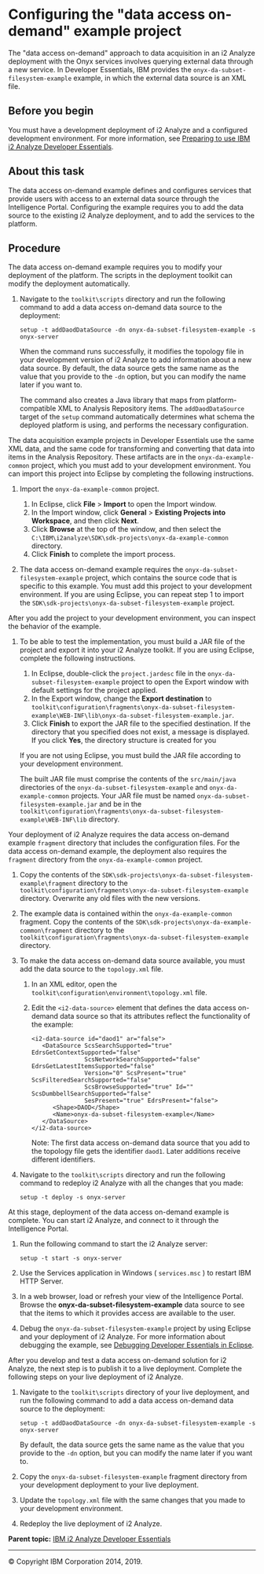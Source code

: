 Configuring the "data access on-demand" example project
=======================================================

The "data access on-demand" approach to data acquisition in an i2 Analyze deployment with the Onyx services involves querying external data through a new service. In Developer Essentials, IBM provides the `onyx-da-subset-filesystem-example` example, in which the external data source is an XML file.

Before you begin
----------------

You must have a development deployment of i2 Analyze and a configured development environment. For more information, see <a href="developer_essentials_deploying.md" class="xref" title="IBM i2 Analyze Developer Essentials is a set of files and example projects that build on a standard i2 Analyze deployment. Preparing to use Developer Essentials involves installing and configuring it to work in a dedicated test environment.">Preparing to use IBM i2 Analyze Developer Essentials</a>.

About this task
---------------

The data access on-demand example defines and configures services that provide users with access to an external data source through the Intelligence Portal. Configuring the example requires you to add the data source to the existing i2 Analyze deployment, and to add the services to the platform.

Procedure
---------

The data access on-demand example requires you to modify your deployment of the platform. The scripts in the deployment toolkit can modify the deployment automatically.

1.  Navigate to the `toolkit\scripts` directory and run the following command to add a data access on-demand data source to the deployment:
    ``` pre
    setup -t addDaodDataSource -dn onyx-da-subset-filesystem-example -s onyx-server
    ```

    When the command runs successfully, it modifies the topology file in your development version of i2 Analyze to add information about a new data source. By default, the data source gets the same name as the value that you provide to the `-dn` option, but you can modify the name later if you want to.

    The command also creates a Java library that maps from platform-compatible XML to Analysis Repository items. The `addDaodDataSource` target of the `setup` command automatically determines what schema the deployed platform is using, and performs the necessary configuration.

The data acquisition example projects in Developer Essentials use the same XML data, and the same code for transforming and converting that data into items in the Analysis Repository. These artifacts are in the `onyx-da-example-common` project, which you must add to your development environment. You can import this project into Eclipse by completing the following instructions.

1.  Import the `onyx-da-example-common` project.
    1.  In Eclipse, click **File** &gt; **Import** to open the Import window.
    2.  In the Import window, click **General** &gt; **Existing Projects into Workspace**, and then click **Next**.
    3.  Click **Browse** at the top of the window, and then select the `C:\IBM\i2analyze\SDK\sdk-projects\onyx-da-example-common` directory.
    4.  Click **Finish** to complete the import process.

2.  The data access on-demand example requires the `onyx-da-subset-filesystem-example` project, which contains the source code that is specific to this example. You must add this project to your development environment. If you are using Eclipse, you can repeat step 1 to import the `SDK\sdk-projects\onyx-da-subset-filesystem-example` project.

After you add the project to your development environment, you can inspect the behavior of the example.

1.  To be able to test the implementation, you must build a JAR file of the project and export it into your i2 Analyze toolkit. If you are using Eclipse, complete the following instructions.
    1.  In Eclipse, double-click the `project.jardesc` file in the `onyx-da-subset-filesystem-example` project to open the Export window with default settings for the project applied.
    2.  In the Export window, change the **Export destination** to `toolkit\configuration\fragments\onyx-da-subset-filesystem-example\WEB-INF\lib\onyx-da-subset-filesystem-example.jar`.
    3.  Click **Finish** to export the JAR file to the specified destination.
        If the directory that you specified does not exist, a message is displayed. If you click **Yes**, the directory structure is created for you

    If you are not using Eclipse, you must build the JAR file according to your development environment.

    The built JAR file must comprise the contents of the `src/main/java` directories of the `onyx-da-subset-filesystem-example` and `onyx-da-example-common` projects. Your JAR file must be named `onyx-da-subset-filesystem-example.jar` and be in the `toolkit\configuration\fragments\onyx-da-subset-filesystem-example\WEB-INF\lib` directory.

Your deployment of i2 Analyze requires the data access on-demand example `fragment` directory that includes the configuration files. For the data access on-demand example, the deployment also requires the `fragment` directory from the `onyx-da-example-common` project.

1.  Copy the contents of the `SDK\sdk-projects\onyx-da-subset-filesystem-example\fragment` directory to the `toolkit\configuration\fragments\onyx-da-subset-filesystem-example` directory. Overwrite any old files with the new versions.
2.  The example data is contained within the `onyx-da-example-common` fragment. Copy the contents of the `SDK\sdk-projects\onyx-da-example-common\fragment` directory to the `toolkit\configuration\fragments\onyx-da-subset-filesystem-example` directory.
3.  To make the data access on-demand data source available, you must add the data source to the `topology.xml` file.
    1.  In an XML editor, open the `toolkit\configuration\environment\topology.xml` file.
    2.  Edit the `<i2-data-source>` element that defines the data access on-demand data source so that its attributes reflect the functionality of the example:
        ``` pre
        <i2-data-source id="daod1" ar="false">
           <DataSource ScsSearchSupported="true" EdrsGetContextSupported="false"
                       ScsNetworkSearchSupported="false" EdrsGetLatestItemsSupported="false"
                       Version="0" ScsPresent="true" ScsFilteredSearchSupported="false" 
                       ScsBrowseSupported="true" Id="" ScsDumbbellSearchSupported="false" 
                       SesPresent="true" EdrsPresent="false">
              <Shape>DAOD</Shape>
              <Name>onyx-da-subset-filesystem-example</Name>
           </DataSource>
        </i2-data-source>
        ```

        Note: The first data access on-demand data source that you add to the topology file gets the identifier `daod1`. Later additions receive different identifiers.

4.  Navigate to the `toolkit\scripts` directory and run the following command to redeploy i2 Analyze with all the changes that you made:
    ``` pre
    setup -t deploy -s onyx-server
    ```

At this stage, deployment of the data access on-demand example is complete. You can start i2 Analyze, and connect to it through the Intelligence Portal.

1.  Run the following command to start the i2 Analyze server:
    ``` pre
    setup -t start -s onyx-server
    ```

2.  Use the Services application in Windows ( `services.msc` ) to restart IBM HTTP Server.
3.  In a web browser, load or refresh your view of the Intelligence Portal. Browse the **onyx-da-subset-filesystem-example** data source to see that the items to which it provides access are available to the user.
4.  Debug the `onyx-da-subset-filesystem-example` project by using Eclipse and your deployment of i2 Analyze. For more information about debugging the example, see <a href="https://github.com/IBM-i2/Analyze/blob/master/documentation/developer_essentials_debug.md" class="xref" title="(Opens in a new tab or window)">Debugging Developer Essentials in Eclipse</a>.

After you develop and test a data access on-demand solution for i2 Analyze, the next step is to publish it to a live deployment. Complete the following steps on your live deployment of i2 Analyze.

1.  Navigate to the `toolkit\scripts` directory of your live deployment, and run the following command to add a data access on-demand data source to the deployment:
    ``` pre
    setup -t addDaodDataSource -dn onyx-da-subset-filesystem-example -s onyx-server
    ```

    By default, the data source gets the same name as the value that you provide to the `-dn` option, but you can modify the name later if you want to.

2.  Copy the `onyx-da-subset-filesystem-example` fragment directory from your development deployment to your live deployment.
3.  Update the `topology.xml` file with the same changes that you made to your development environment.
4.  Redeploy the live deployment of i2 Analyze.

**Parent topic:** <a href="developer_essentials_welcome.md" class="link" title="IBM i2 Analyze Developer Essentials contains tools, libraries, and examples that enable development and deployment of custom extensions to i2 Analyze. Developer Essentials also includes API documentation and guides to deploying the software and the example projects.">IBM i2 Analyze Developer Essentials</a>

------------------------------------------------------------------------

© Copyright IBM Corporation 2014, 2019.



